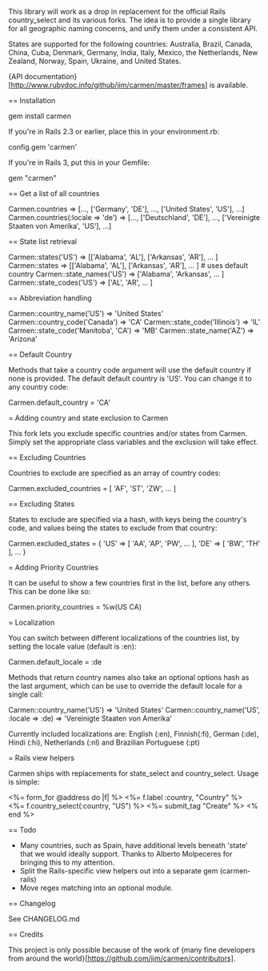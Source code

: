 This library will work as a drop in replacement for the official Rails country_select and its various forks. The idea is to provide a single library for all geographic naming concerns, and unify them under a consistent API.

States are supported for the following countries: Australia, Brazil, Canada, China, Cuba, Denmark, Germany, India, Italy, Mexico, the Netherlands, New Zealand, Norway, Spain, Ukraine, and United States.

{API documentation}[http://www.rubydoc.info/github/jim/carmen/master/frames] is available.

== Installation

  gem install carmen

If you're in Rails 2.3 or earlier, place this in your environment.rb:

  config.gem 'carmen'

If you're in Rails 3, put this in your Gemfile:

  gem "carmen"


== Get a list of all countries

  Carmen.countries => […, ['Germany', 'DE'], …, ['United States', 'US'], …]
  Carmen.countries(:locale => 'de') => […, ['Deutschland', 'DE'], …, ['Vereinigte Staaten von Amerika', 'US'], …]

== State list retrieval

  Carmen::states('US') => [['Alabama', 'AL'], ['Arkansas', 'AR'], ... ]
  Carmen::states => [['Alabama', 'AL'], ['Arkansas', 'AR'], ... ] # uses default country
  Carmen::state_names('US') => ['Alabama', 'Arkansas', ... ]
  Carmen::state_codes('US') => ['AL', 'AR', ... ]

== Abbreviation handling

  Carmen::country_name('US') => 'United States'
  Carmen::country_code('Canada') => 'CA'
  Carmen::state_code('Illinois') => 'IL'
  Carmen::state_code('Manitoba', 'CA') => 'MB'
  Carmen::state_name('AZ') => 'Arizona'


== Default Country

Methods that take a country code argument will use the default country if none is provided. The default default country is 'US'. You can change it to any country code:

  Carmen.default_country = 'CA'

= Adding country and state exclusion to Carmen

This fork lets you exclude specific countries and/or states from Carmen. Simply set the appropriate class variables and the exclusion will take effect.

== Excluding Countries

Countries to exclude are specified as an array of country codes:

  Carmen.excluded_countries = [ 'AF', 'ST', 'ZW', ... ]

== Excluding States

States to exclude are specified via a hash, with keys being the country's code, and values being the states to exclude from that country:

  Carmen.excluded_states = { 'US' => [ 'AA', 'AP', 'PW', ... ], 'DE' => [ 'BW', 'TH' ], ... }

= Adding Priority Countries

It can be useful to show a few countries first in the list, before any others. This can be done like so:

  Carmen.priority_countries = %w(US CA)

= Localization

You can switch between different localizations of the countries list, by setting the locale value (default is :en):

  Carmen.default_locale = :de

Methods that return country names also take an optional options hash as the last argument, which can be use to override the default locale for a single call:

  Carmen::country_name('US') => 'United States'
  Carmen::country_name('US', :locale => :de) => 'Vereinigte Staaten von Amerika'

Currently included localizations are: English (:en), Finnish(:fi), German (:de), Hindi (:hi), Netherlands (:nl) and Brazilian Portuguese (:pt)

= Rails view helpers

Carmen ships with replacements for state_select and country_select. Usage is simple:

  <%= form_for @address do |f| %>
    <%= f.label :country, "Country" %> <%= f.country_select(:country, "US") %>
    <%= submit_tag "Create" %>
  <% end %>


== Todo

* Many countries, such as Spain, have additional levels beneath 'state' that we would ideally support. Thanks to Alberto Molpeceres for bringing this to my attention.
* Split the Rails-specific view helpers out into a separate gem (carmen-rails)
* Move regex matching into an optional module.


== Changelog

See CHANGELOG.md


== Credits

This project is only possible because of the work of {many fine developers from around the world}[https://github.com/jim/carmen/contributors].

